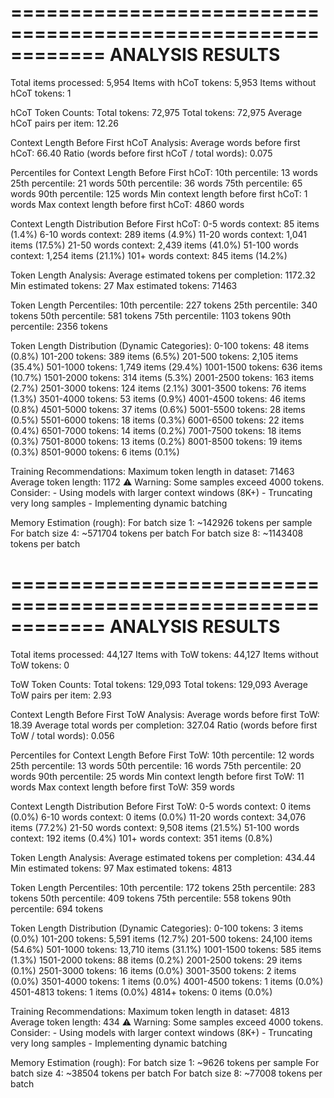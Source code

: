 ============================================================
ANALYSIS RESULTS
============================================================
Total items processed: 5,954
Items with hCoT tokens: 5,953
Items without hCoT tokens: 1

hCoT Token Counts:
Total <hCoT> tokens: 72,975
Total </hCoT> tokens: 72,975
Average hCoT pairs per item: 12.26

Context Length Before First hCoT Analysis:
Average words before first hCoT: 66.40
Ratio (words before first hCoT / total words): 0.075

Percentiles for Context Length Before First hCoT:
  10th percentile: 13 words
  25th percentile: 21 words
  50th percentile: 36 words
  75th percentile: 65 words
  90th percentile: 125 words
  Min context length before first hCoT: 1 words
  Max context length before first hCoT: 4860 words

Context Length Distribution Before First hCoT:
  0-5 words context: 85 items (1.4%)
  6-10 words context: 289 items (4.9%)
  11-20 words context: 1,041 items (17.5%)
  21-50 words context: 2,439 items (41.0%)
  51-100 words context: 1,254 items (21.1%)
  101+ words context: 845 items (14.2%)

Token Length Analysis:
Average estimated tokens per completion: 1172.32
Min estimated tokens: 27
Max estimated tokens: 71463

Token Length Percentiles:
  10th percentile: 227 tokens
  25th percentile: 340 tokens
  50th percentile: 581 tokens
  75th percentile: 1103 tokens
  90th percentile: 2356 tokens

Token Length Distribution (Dynamic Categories):
  0-100 tokens: 48 items (0.8%)
  101-200 tokens: 389 items (6.5%)
  201-500 tokens: 2,105 items (35.4%)
  501-1000 tokens: 1,749 items (29.4%)
  1001-1500 tokens: 636 items (10.7%)
  1501-2000 tokens: 314 items (5.3%)
  2001-2500 tokens: 163 items (2.7%)
  2501-3000 tokens: 124 items (2.1%)
  3001-3500 tokens: 76 items (1.3%)
  3501-4000 tokens: 53 items (0.9%)
  4001-4500 tokens: 46 items (0.8%)
  4501-5000 tokens: 37 items (0.6%)
  5001-5500 tokens: 28 items (0.5%)
  5501-6000 tokens: 18 items (0.3%)
  6001-6500 tokens: 22 items (0.4%)
  6501-7000 tokens: 14 items (0.2%)
  7001-7500 tokens: 18 items (0.3%)
  7501-8000 tokens: 13 items (0.2%)
  8001-8500 tokens: 19 items (0.3%)
  8501-9000 tokens: 6 items (0.1%)

Training Recommendations:
  Maximum token length in dataset: 71463
  Average token length: 1172
  ⚠️  Warning: Some samples exceed 4000 tokens. Consider:
     - Using models with larger context windows (8K+)
     - Truncating very long samples
     - Implementing dynamic batching

Memory Estimation (rough):
  For batch size 1: ~142926 tokens per sample
  For batch size 4: ~571704 tokens per batch
  For batch size 8: ~1143408 tokens per batch

============================================================
ANALYSIS RESULTS
============================================================
Total items processed: 44,127
Items with ToW tokens: 44,127
Items without ToW tokens: 0

ToW Token Counts:
Total <ToW> tokens: 129,093
Total </ToW> tokens: 129,093
Average ToW pairs per item: 2.93

Context Length Before First ToW Analysis:
Average words before first ToW: 18.39
Average total words per completion: 327.04
Ratio (words before first ToW / total words): 0.056

Percentiles for Context Length Before First ToW:
  10th percentile: 12 words
  25th percentile: 13 words
  50th percentile: 16 words
  75th percentile: 20 words
  90th percentile: 25 words
  Min context length before first ToW: 11 words
  Max context length before first ToW: 359 words

Context Length Distribution Before First ToW:
  0-5 words context: 0 items (0.0%)
  6-10 words context: 0 items (0.0%)
  11-20 words context: 34,076 items (77.2%)
  21-50 words context: 9,508 items (21.5%)
  51-100 words context: 192 items (0.4%)
  101+ words context: 351 items (0.8%)

Token Length Analysis:
Average estimated tokens per completion: 434.44
Min estimated tokens: 97
Max estimated tokens: 4813

Token Length Percentiles:
  10th percentile: 172 tokens
  25th percentile: 283 tokens
  50th percentile: 409 tokens
  75th percentile: 558 tokens
  90th percentile: 694 tokens

Token Length Distribution (Dynamic Categories):
  0-100 tokens: 3 items (0.0%)
  101-200 tokens: 5,591 items (12.7%)
  201-500 tokens: 24,100 items (54.6%)
  501-1000 tokens: 13,710 items (31.1%)
  1001-1500 tokens: 585 items (1.3%)
  1501-2000 tokens: 88 items (0.2%)
  2001-2500 tokens: 29 items (0.1%)
  2501-3000 tokens: 16 items (0.0%)
  3001-3500 tokens: 2 items (0.0%)
  3501-4000 tokens: 1 items (0.0%)
  4001-4500 tokens: 1 items (0.0%)
  4501-4813 tokens: 1 items (0.0%)
  4814+ tokens: 0 items (0.0%)

Training Recommendations:
  Maximum token length in dataset: 4813
  Average token length: 434
  ⚠️  Warning: Some samples exceed 4000 tokens. Consider:
     - Using models with larger context windows (8K+)
     - Truncating very long samples
     - Implementing dynamic batching

Memory Estimation (rough):
  For batch size 1: ~9626 tokens per sample
  For batch size 4: ~38504 tokens per batch
  For batch size 8: ~77008 tokens per batch